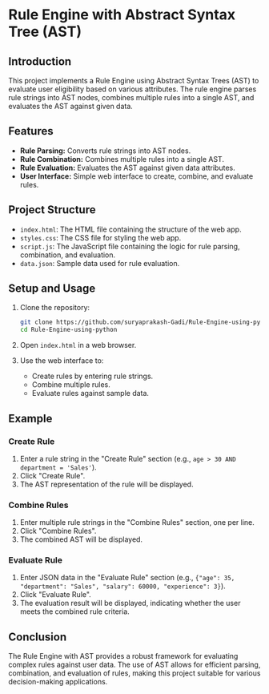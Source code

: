# Rule Engine with Abstract Syntax Tree (AST)

## Introduction

This project implements a Rule Engine using Abstract Syntax Trees (AST) to evaluate user eligibility based on various attributes. The rule engine parses rule strings into AST nodes, combines multiple rules into a single AST, and evaluates the AST against given data.

## Features

- **Rule Parsing:** Converts rule strings into AST nodes.
- **Rule Combination:** Combines multiple rules into a single AST.
- **Rule Evaluation:** Evaluates the AST against given data attributes.
- **User Interface:** Simple web interface to create, combine, and evaluate rules.

## Project Structure

- `index.html`: The HTML file containing the structure of the web app.
- `styles.css`: The CSS file for styling the web app.
- `script.js`: The JavaScript file containing the logic for rule parsing, combination, and evaluation.
- `data.json`: Sample data used for rule evaluation.

## Setup and Usage

1. Clone the repository:

    ```sh
    git clone https://github.com/suryaprakash-Gadi/Rule-Engine-using-python
    cd Rule-Engine-using-python
    ```

2. Open `index.html` in a web browser.

3. Use the web interface to:
    - Create rules by entering rule strings.
    - Combine multiple rules.
    - Evaluate rules against sample data.

## Example

### Create Rule

1. Enter a rule string in the "Create Rule" section (e.g., `age > 30 AND department = 'Sales'`).
2. Click "Create Rule".
3. The AST representation of the rule will be displayed.

### Combine Rules

1. Enter multiple rule strings in the "Combine Rules" section, one per line.
2. Click "Combine Rules".
3. The combined AST will be displayed.

### Evaluate Rule

1. Enter JSON data in the "Evaluate Rule" section (e.g., `{"age": 35, "department": "Sales", "salary": 60000, "experience": 3}`).
2. Click "Evaluate Rule".
3. The evaluation result will be displayed, indicating whether the user meets the combined rule criteria.


## Conclusion

The Rule Engine with AST provides a robust framework for evaluating complex rules against user data. The use of AST allows for efficient parsing, combination, and evaluation of rules, making this project suitable for various decision-making applications.
